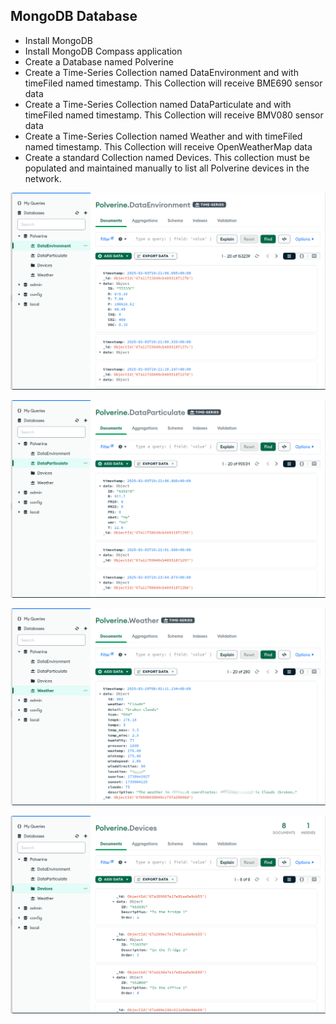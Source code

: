 ## MongoDB Database

- Install MongoDB
- Install MongoDB Compass application
- Create a Database named Polverine
- Create a Time-Series Collection named DataEnvironment and with timeFiled named timestamp. This Collection will receive BME690 sensor data
- Create a Time-Series Collection named DataParticulate and with timeFiled named timestamp. This Collection will receive BMV080 sensor data
- Create a Time-Series Collection named Weather and with timeFiled named timestamp. This Collection will receive OpenWeatherMap data
- Create a standard Collection named Devices. This collection must be populated and maintained manually to list all Polverine devices in the network.

![](../images/mongodb_environment.png)

![](../images/mongodb_particulate.png)

![](../images/mongodb_weather.png)

![](../images/mongodb_devices.png)